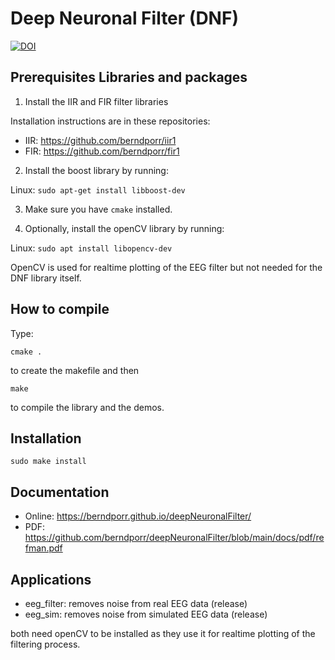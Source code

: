 # Deep Neuronal Filter (DNF)

[![DOI](https://zenodo.org/badge/DOI/10.5281/zenodo.7100537.svg)](https://doi.org/10.5281/zenodo.7100537)

## Prerequisites Libraries and packages

1) Install the IIR and FIR filter libraries

Installation instructions are in these repositories:

 - IIR: https://github.com/berndporr/iir1
 - FIR: https://github.com/berndporr/fir1

2) Install the boost library by running:

Linux: `sudo apt-get install libboost-dev`

3) Make sure you have `cmake` installed.

4) Optionally, install the openCV library by running:

Linux: `sudo apt install libopencv-dev`

OpenCV is used for realtime plotting of the EEG filter but not needed for the DNF library itself.


## How to compile

Type:

```
cmake .
```
to create the makefile and then

```
make
```
to compile the library and the demos.

## Installation

```
sudo make install
```

## Documentation

 - Online: https://berndporr.github.io/deepNeuronalFilter/
 - PDF: https://github.com/berndporr/deepNeuronalFilter/blob/main/docs/pdf/refman.pdf

## Applications

 - eeg_filter: removes noise from real EEG data (release)
 - eeg_sim: removes noise from simulated EEG data (release)

both need openCV to be installed as they use it for realtime plotting of the filtering process.
